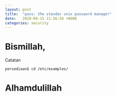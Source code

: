```yaml
---
layout: post
title:  "pass: the standar unix password manager"
date:   2020-04-15 11:26:56 +0800
categories: security
---
```


# Bismillah,

Catatan

```text
persediaan$ cd /etc/examples/
```


# Alhamdulillah
